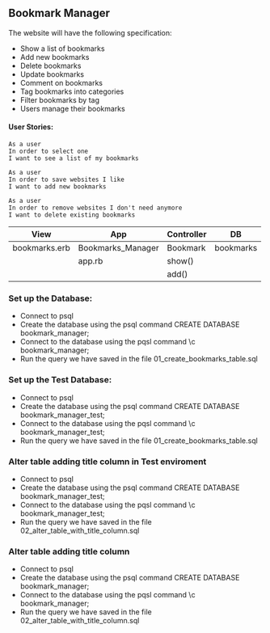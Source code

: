 ## Bookmark Manager

The website will have the following specification:

 - Show a list of bookmarks
 - Add new bookmarks
 - Delete bookmarks
 - Update bookmarks
 - Comment on bookmarks
 - Tag bookmarks into categories
 - Filter bookmarks by tag
 - Users manage their bookmarks

#### User Stories:
```
As a user
In order to select one
I want to see a list of my bookmarks
```

```
As a user
In order to save websites I like
I want to add new bookmarks
```

```
As a user
In order to remove websites I don't need anymore
I want to delete existing bookmarks
```

|View     | App          | Controller    | DB      |
|---------|------------------|-----------|---------|
|bookmarks.erb| Bookmarks_Manager| Bookmark | bookmarks |
|         |     app.rb   |     show()   |           |
|         |        |     add()    |           |


### Set up the Database:
 - Connect to psql
 - Create the database using the psql command CREATE DATABASE bookmark_manager;
 - Connect to the database using the pqsl command \c bookmark_manager;
 - Run the query we have saved in the file 01_create_bookmarks_table.sql

 ### Set up the Test Database:
  - Connect to psql
  - Create the database using the psql command CREATE DATABASE bookmark_manager_test;
  - Connect to the database using the pqsl command \c bookmark_manager_test;
  - Run the query we have saved in the file 01_create_bookmarks_table.sql

  ### Alter table adding title column in Test enviroment
  - Connect to psql
  - Create the database using the psql command CREATE DATABASE bookmark_manager_test;
  - Connect to the database using the pqsl command \c bookmark_manager_test;
  - Run the query we have saved in the file 02_alter_table_with_title_column.sql

  ### Alter table adding title column
  - Connect to psql
  - Create the database using the psql command CREATE DATABASE bookmark_manager;
  - Connect to the database using the pqsl command \c bookmark_manager;
  - Run the query we have saved in the file 02_alter_table_with_title_column.sql
